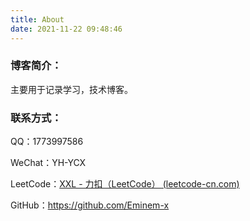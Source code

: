 ```yaml
---
title: About
date: 2021-11-22 09:48:46
---
```

### 博客简介：
主要用于记录学习，技术博客。
### 联系方式：

QQ：1773997586

WeChat：YH-YCX

LeetCode：[XXL - 力扣（LeetCode） (leetcode-cn.com)](https://leetcode-cn.com/u/yuanhao-xxl/)

GitHub：https://github.com/Eminem-x


